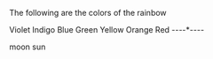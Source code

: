 The following are the colors of the rainbow

Violet
Indigo
Blue
Green
Yellow
Orange
Red
----*----

moon
sun
